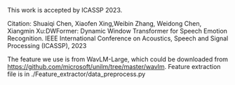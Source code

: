 This work is accepted by ICASSP 2023.

Citation:
Shuaiqi Chen, Xiaofen Xing,Weibin Zhang, Weidong Chen, Xiangmin Xu:DWFormer: Dynamic Window Transformer for Speech Emotion Recognition. IEEE International Conference on Acoustics, Speech and Signal Processing (ICASSP), 2023

The feature we use is from WavLM-Large, which could be downloaded from https://github.com/microsoft/unilm/tree/master/wavlm.
Feature extraction file is in ./Feature_extractor/data_preprocess.py
